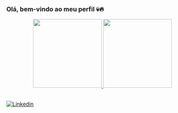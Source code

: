 ### Olá, bem-vindo ao meu perfil 💀🔥
<div>
<div align="center">
  <a href="https://github.com/yLuuuucas">
  <img height="180em" src="https://github-readme-stats.vercel.app/api?username=yLuuuucas&show_icons=true&theme=dark&include_all_commits=true&count_private=true"/>
  <img height="180em" src="https://github-readme-stats.vercel.app/api/top-langs/?username=yLuuuucas&layout=compact&langs_count=7&theme=dark"/>
</div>
<div style="display: inline_block"><br>
  
 [![Linkedin](https://img.shields.io/badge/LinkedIn-0077B5?style=for-the-badge&logo=linkedin&logoColor=white)](https://www.linkedin.com/in/lucas-mariani-borges-393b05215/)
</div>


